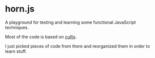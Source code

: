 horn.js
=======

A playground for testing and learning some functional JavaScript techniques.

Most of the code is based on [culljs](https://github.com/magnars/culljs).

I just picked pieces of code from there and reorganized them in order to learn stuff.